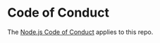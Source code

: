 # Code of Conduct

The [Node.js Code of Conduct][] applies to this repo.

[Node.js Code of Conduct]: https://github.com/nodejs/admin/blob/master/CODE_OF_CONDUCT.md
